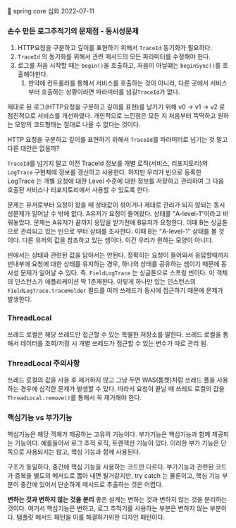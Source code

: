 🚀 spring core 심화 2022-07-11 

### 손수 만든 로그추적기의 문제점 - 동시성문제
1. HTTP요청을 구분하고 깊이를 표현하기 위해서 `TraceId` 동기화가 필요하다.
2. `TraceId` 의 동기화를 위해서 관련 메서드의 모든 파라미터를 수정해야 한다.
3. 로그를 처음 시작할 때는 `begin()`을 호출하고, 처음이 아닐떄는 `beginSync()`를 호출해야한다.
   1. 만약에 컨트롤러를 통해서 서비스를 호출하는 것이 아니라, 다른 곳에서 서비스부터 호출하는 상황이라면 파라미터를 넘길`TraceId`가 없다.

제대로 된 로그(HTTP요청을 구분하고 깊이를 표현)를 남기기 위해 v0 -> v1 -> v2 로 점진적으로 서비스를 개선하였다.
개인적으로 느낀점은 모든 지 처음부터 뚝딱하고 원하는 모양의 코드형태는 절대로 나올 수 없다는 것이다.

HTTP 요청을 구분하고 깊이를 표현하기 위해서 `TraceId`를 파라미터로 넘기는 것 말고 다른 대안은 없을까?

`TraceId`를 넘기지 말고 이전 TraceId 정보를 개별 로직(서비스, 리포지토리)의 `LogTrace` 구현체에 정보를 갱신하고 사용한다.
하지만 우리가 빈으로 등록한 LogTrace 는 개별 요청에 대한 Level 수준에 대한 정보를 저장하고 관리하여 그 다음 호출된 서비스나 리포지토리에서 사용할 수 있도록 한다.

문제는 유저로부터 요청이 왔을 때 상태값이 섞이거나 제대로 관리가 되지 않되는 동시성문제가 일어날 수 밖에 없다.
A유저가 요청이 들어왔다. 상태를 "A-level-1"이라고 바꿔놓았다. 문제는 A유저가 끝까지 응답을 받기전에 B유저가 요청한다.
이때 B는 싱글톤으로 관리되고 있는 빈으로 부터 상태를 조사한다. 이때 B는 "A-level-1" 상태를 볼 것이다. 다른 유저의 값을 참조하고 있는 셈이다.
이건 우리가 원하는 모양이 아니다.

빈에서는 상태와 관련된 값을 담아서는 안된다. 정확히는 요청이 들어와서 응답할때까지 빈내부에 요청에 대한 상태를 유지하는 경우, 
하나의 상태를 공유하는 셈이기 때문에 동시성 문제가 일어날 수 있다.
즉. `FieldLogTrace` 는 싱글톤으로 스프링 빈이다. 이 객체의 인스턴스가 애플리케이션 딱 1존재한다. 이렇게 하나만 있는 
인스턴스의 `FieldLogTrace.traceHolder` 필드를 여러 쓰레드가 동시에 접근하기 때문에 문제가 발생한다.

### ThreadLocal
쓰레드 로컬은 해당 쓰레드만 접근할 수 있는 특별한 저장소를 말한다.
쓰레드 로컬을 통해서 데이터를 조회/저장 시 개별 쓰레드가 접근할 수 있는 변수가 따로 관리 됨.


### ThreadLocal 주의사항
쓰레드 로컬의 값을 사용 후 제거하지 않고 그냥 두면 WAS(톰켓)처럼 쓰레드 풀을 사용하는 경우에 심각한 문제가 발생할 수 있다.
따라서 요청이 끝날 때 쓰레드 로컬의 값을 `ThreadLocal.remove()`를 통해서 꼭 제거해야 한다.

### 핵심기능 vs 부가기능
핵심기능은 해당 객체가 제공하는 고유의 기능이다.
부가기능은 핵심기능과 함께 제공되는 기능이다. 예를들어서 로그 추적 로직, 트랜잭션 기능이 있다. 이러한 부가 기능은
단독으로 사용되지는 않고, 핵심 기능과 함께 사용된다. 

구조가 동일하다, 중간에 핵심 기능을 사용하는 코드만 다르다.
부가기능과 관련된 코드가 중복을 별도의 메서드로 뽑아 내면 될거같지만, try catch 는 물론이고, 핵심 기능 부분이 중간에 있어서 
단순하게 메서드로 추출하는 것은 어렵다.


**변하는 것과 변하지 않는 것을 분리**
좋은 설계는 변하는 것과 변하지 않는 것을 분리하는 것이다. 
여기서 핵심기능은 변하고, 로그 추척기를 사용하는 부분은 변하지 않는 부분이다.
탬플릿 메서드 페턴을 이를 해결하기위한 디자인 패턴이다.



